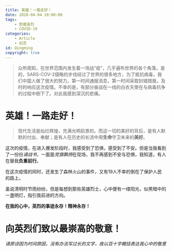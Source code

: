 ```yaml
---
title: 英雄！一路走好！
date: 2020-04-04 10:00:00
tags:
    - 祭奠英烈
    - COVID-19
categories:
    - Article
    - 纪念
id: Qingming
copyright: true
---
```


>众所周知，在世界范围内发生着一场战“疫”，几乎遍布世界的各个角落。是的，SARS-COV-2侵略的步伐经过了世界的很多地方，为了抵抗病毒，我们中国人做了很大的努力，第一时间通报消息，第一时间采取封城措施，及时的响应这次疫情。不幸的是，有部分奋战在一线的白衣天使在与病毒抗争的过程中倒下了。对此我感到深沉的悲痛。

<!--more-->

# 英雄！一路走好！

>现代生活是灿烂辉煌，充满光明前景的。而这一切的美好的背后，是有人默默的付出、奉献；是有人在历史的长流中用**生命**守卫未来的**美好**。

这次的疫情，在进入爆发阶段时，我感受到了恐惧，感受到了不安。但是当我看到了一份份*请战书*，一面面*党旗飘扬*在现场，我不再感到不安与恐惧，我知道，有人在替我**负重前行**。

在这次疫情的同时，还发生了森林火山的事件，又有19人不幸的倒在了保护人民的路上。

虽说清明时节雨纷纷，但是每想到那些英雄烈士，心中便有一缕阳光，似黑暗中的一盏明灯，指引我前进的方向。

**在我的心中，英烈的事迹永存！精神永存！**

# 向英烈们致以最崇高的敬意！

*请原谅因为时间原因，没有办法写过长的文字，故以百十字概括表达我心中的敬意*